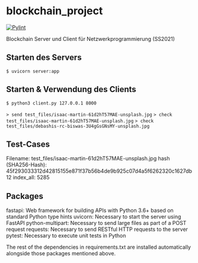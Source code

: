 # blockchain_project
[![Pylint](https://gitlab.ub.uni-bielefeld.de/manuel.hettich/blockchain_project/-/jobs/artifacts/main/raw/pylint/pylint.svg?job=pylint)](https://gitlab.ub.uni-bielefeld.de/manuel.hettich/blockchain_project)

Blockchain Server und Client für Netzwerkprogrammierung (SS2021)

## Starten des Servers
`$ uvicorn server:app`


## Starten & Verwendung des Clients
`$ python3 client.py 127.0.0.1 8000`

`> send test_files/isaac-martin-61d2hT57MAE-unsplash.jpg`
`> check test_files/isaac-martin-61d2hT57MAE-unsplash.jpg`
`> check test_files/debashis-rc-biswas-3U4gGsGNsMY-unsplash.jpg`

## Test-Cases

Filename: test_files/isaac-martin-61d2hT57MAE-unsplash.jpg
hash (SHA256-Hash): 45f293033312d42815155e871f37b56b4de9b925c07d4a5f6262320c1627db12
index_all: 5285 


## Packages
fastapi: Web framework for building APIs with Python 3.6+ based on standard Python type hints
uvicorn: Necessary to start the server using FastAPI
python-multipart: Necessary to send large files as part of a POST request
requests: Necessary to send RESTful HTTP requests to the server
pytest: Necessary to execute unit tests in Python

The rest of the dependencies in requirements.txt are installed automatically alongside those
packages mentioned above.
